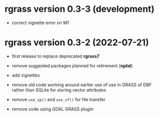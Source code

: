 # **rgrass** version 0.3-3 (development)

- correct vignette error on M1

# **rgrass** version 0.3-2 (2022-07-21)

- first release to replace deprecated **rgrass7**

- remove suggested packages planned for retirement (**rgdal**)

- add vignettes

- remove old code working around earlier use of use in GRASS of DBF rather than SQLite for storing vector attributes

- remove `use_sp()` and `use_sf()` for file transfer

- remove code using GDAL GRASS plugin
